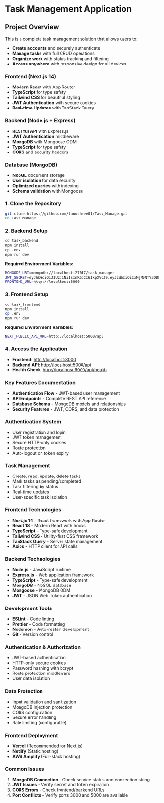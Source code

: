 # Task Management Application


##  Project Overview

This is a complete task management solution that allows users to:
- **Create accounts** and securely authenticate
- **Manage tasks** with full CRUD operations
- **Organize work** with status tracking and filtering
- **Access anywhere** with responsive design for all devices


### Frontend (Next.js 14)
- **Modern React** with App Router
- **TypeScript** for type safety
- **Tailwind CSS** for beautiful styling
- **JWT Authentication** with secure cookies
- **Real-time Updates** with TanStack Query

### Backend (Node.js + Express)
- **RESTful API** with Express.js
- **JWT Authentication** middleware
- **MongoDB** with Mongoose ODM
- **TypeScript** for type safety
- **CORS** and security headers

### Database (MongoDB)
- **NoSQL** document storage
- **User isolation** for data security
- **Optimized queries** with indexing
- **Schema validation** with Mongoose



### 1. Clone the Repository
```bash
git clone https://github.com/tanushree01/Task_Manage.git
cd Task_Manage
```

### 2. Backend Setup
```bash
cd task_backend
npm install
cp .env
npm run dev
```

**Required Environment Variables:**
```bash
MONGODB_URI=mongodb://localhost:27017/task_manager
JWT_SECRET=eyJhbGciOiJIUzI1NiIsInR5cCI6IkpXVCJ9.eyJzdWIiOiIxMjM0NTY3ODkwIiwibmFtZSI6IkpvaG4gRG9lIiwiYWRtaW4iOnRydWUsImlhdCI6MTUxNjIzOTAyMn0.KMUFsIDTnFmyG3nMiGM6H9FNFUROf3wh7SmqJp-QV30
FRONTEND_URL=http://localhost:3000
```

### 3. Frontend Setup
```bash
cd task_frontend
npm install
cp .env
npm run dev
```

**Required Environment Variables:**
```bash
NEXT_PUBLIC_API_URL=http://localhost:5000/api
```

### 4. Access the Application
- **Frontend**: [http://localhost:3000](http://localhost:3000)
- **Backend API**: [http://localhost:5000/api](http://localhost:5000/api)
- **Health Check**: [http://localhost:5000/api/health](http://localhost:5000/api/health)


### Key Features Documentation
- **Authentication Flow** - JWT-based user management
- **API Endpoints** - Complete REST API reference
- **Database Schema** - MongoDB models and relationships
- **Security Features** - JWT, CORS, and data protection


###  Authentication System
- User registration and login
- JWT token management
- Secure HTTP-only cookies
- Route protection
- Auto-logout on token expiry

###  Task Management
- Create, read, update, delete tasks
- Mark tasks as pending/completed
- Task filtering by status
- Real-time updates
- User-specific task isolation



### Frontend Technologies
- **Next.js 14** - React framework with App Router
- **React 18** - Modern React with hooks
- **TypeScript** - Type-safe development
- **Tailwind CSS** - Utility-first CSS framework
- **TanStack Query** - Server state management
- **Axios** - HTTP client for API calls

### Backend Technologies
- **Node.js** - JavaScript runtime
- **Express.js** - Web application framework
- **TypeScript** - Type-safe development
- **MongoDB** - NoSQL database
- **Mongoose** - MongoDB ODM
- **JWT** - JSON Web Token authentication

### Development Tools
- **ESLint** - Code linting
- **Prettier** - Code formatting
- **Nodemon** - Auto-restart development
- **Git** - Version control


### Authentication & Authorization
- JWT-based authentication
- HTTP-only secure cookies
- Password hashing with bcrypt
- Route protection middleware
- User data isolation

### Data Protection
- Input validation and sanitization
- MongoDB injection protection
- CORS configuration
- Secure error handling
- Rate limiting (configurable)

### Frontend Deployment
- **Vercel** (Recommended for Next.js)
- **Netlify** (Static hosting)
- **AWS Amplify** (Full-stack hosting)

### Common Issues
1. **MongoDB Connection** - Check service status and connection string
2. **JWT Issues** - Verify secret and token expiration
3. **CORS Errors** - Check frontend/backend URLs
4. **Port Conflicts** - Verify ports 3000 and 5000 are available



